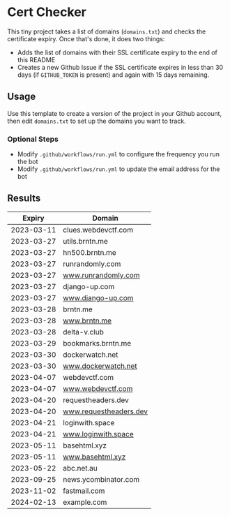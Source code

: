 # Cert Checker

This tiny project takes a list of domains (`domains.txt`) and checks the certificate expiry. Once that's done, it does two things:

- Adds the list of domains with their SSL certificate expiry to the end of this README
- Creates a new Github Issue if the SSL certificate expires in less than 30 days (if `GITHUB_TOKEN` is present) and again with 15 days remaining.


## Usage

Use this template to create a version of the project in your Github account, then edit `domains.txt` to set up the domains you want to track.


### Optional Steps

- Modify `.github/workflows/run.yml` to configure the frequency you run the bot
- Modify `.github/workflows/run.yml` to update the email address for the bot

## Results

| Expiry    | Domain   |
|-----------|----------|
| 2023-03-11 | clues.webdevctf.com |
| 2023-03-27 | utils.brntn.me |
| 2023-03-27 | hn500.brntn.me |
| 2023-03-27 | runrandomly.com |
| 2023-03-27 | www.runrandomly.com |
| 2023-03-27 | django-up.com |
| 2023-03-27 | www.django-up.com |
| 2023-03-28 | brntn.me |
| 2023-03-28 | www.brntn.me |
| 2023-03-28 | delta-v.club |
| 2023-03-29 | bookmarks.brntn.me |
| 2023-03-30 | dockerwatch.net |
| 2023-03-30 | www.dockerwatch.net |
| 2023-04-07 | webdevctf.com |
| 2023-04-07 | www.webdevctf.com |
| 2023-04-20 | requestheaders.dev |
| 2023-04-20 | www.requestheaders.dev |
| 2023-04-21 | loginwith.space |
| 2023-04-21 | www.loginwith.space |
| 2023-05-11 | basehtml.xyz |
| 2023-05-11 | www.basehtml.xyz |
| 2023-05-22 | abc.net.au |
| 2023-09-25 | news.ycombinator.com |
| 2023-11-02 | fastmail.com |
| 2024-02-13 | example.com |
